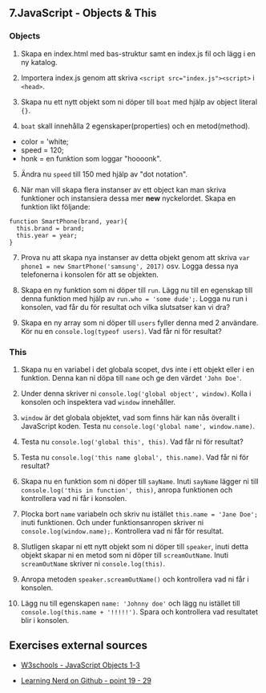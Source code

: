 ## 7.JavaScript - Objects & This

### Objects

1. Skapa en index.html med bas-struktur samt en index.js fil och lägg i en ny katalog.

1. Importera index.js genom att skriva ```<script src="index.js"><script>``` i ```<head>```.

1. Skapa nu ett nytt objekt som ni döper till ```boat``` med hjälp av object literal ```{}```.

1. ```boat``` skall innehålla 2 egenskaper(properties) och en metod(method).
* color = 'white; 
* speed = 120;
* honk = en funktion som loggar "hoooonk".

5. Ändra nu ```speed``` till 150 med hjälp av "dot notation".

6. När man vill skapa flera instanser av ett object kan man skriva funktioner och instansiera dessa mer **new** nyckelordet. Skapa en funktion likt följande:
```
function SmartPhone(brand, year){
  this.brand = brand;
  this.year = year;
}
```
7. Prova nu att skapa nya instanser av detta objekt genom att skriva ```var phone1 = new SmartPhone('samsung', 2017)``` osv. Logga dessa nya telefonerna i konsolen för att se objekten.

8. Skapa en ny funktion som ni döper till ```run```. Lägg nu till en egenskap till denna funktion med hjälp av ```run.who = 'some dude';```. Logga nu run i konsolen, vad får du för resultat och vilka slutsatser kan vi dra?

9. Skapa en ny array som ni döper till ```users``` fyller denna med 2 användare. Kör nu en ```console.log(typeof users)```. Vad får ni för resultat?

### This

1. Skapa nu en variabel i det globala scopet, dvs inte i ett objekt eller i en funktion. Denna kan ni döpa till ```name``` och ge den värdet ```'John Doe'```.

2. Under denna skriver ni ```console.log('global object', window)```. Kolla i konsolen och inspektera vad ```window``` innehåller.

3. ```window``` är det globala objektet, vad som finns här kan nås överallt i JavaScript koden. Testa nu ```console.log('global name', window.name)```.

4. Testa nu ```console.log('global this', this)```. Vad får ni för resultat?

5. Testa nu ```console.log('this name global', this.name)```. Vad får ni för resultat?

6. Skapa nu en funktion som ni döper till ```sayName```. Inuti ```sayName``` lägger ni till ```console.log('this in function', this)```, anropa funktionen och kontrollera vad ni får i konsolen.

7. Plocka bort ```name``` variabeln och skriv nu istället ```this.name = 'Jane Doe';``` inuti funktionen. Och under funktionsanropen skriver ni ```console.log(window.name);```. Kontrollera vad ni får för resultat.

8. Slutligen skapar ni ett nytt objekt som ni döper till ```speaker```, inuti detta objekt skapar ni en metod som ni döper till ```screamOutName```. Inuti ```screamOutName``` skriver ni ```console.log(this)```.

9. Anropa metoden ```speaker.screamOutName()``` och kontrollera vad ni får i konsolen.

10. Lägg nu till egenskapen ```name: 'Johnny doe'``` och lägg nu istället till ```console.log(this.name + '!!!!!')```. Spara och kontrollera vad resultatet blir i konsolen.


## Exercises external sources
* [W3schools - JavaScript Objects 1-3](https://www.w3schools.com/js/exercise_js.asp?filename=exercise_js_objects1)

* [Learning Nerd on Github - point 19 - 29](https://github.com/LearnTeachCode/pair-partners/issues/42)